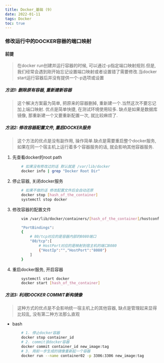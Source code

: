 ```yaml
---
title: Docker_基础 (9)
date: 2022-01-11
tags: Docker
toc: true
---
```


### 修改运行中的DOCKER容器的端口映射

<!-- more -->

#### 前提
> 在docker run创建并运行容器的时候, 可以通过-p指定端口映射规则.但是, 我们经常会遇到刚开始忘记设置端口映射或者设置错了需要修改.当docker start运行容器后并没有提供一个-p选项或设置

##### 方法1: 删除原有容器, 重新建新容器
> 这个解决方案最为简单, 把原来的容器删掉, 重新建一个.当然这次不要忘记加上端口映射.
优点是简单快捷, 在测试环境使用较多.
缺点是如果是数据库镜像, 那重新建一个又要重新配置一次, 就比较麻烦了.

##### 方法2: 修改容器配置文件, 重启DOCKER服务
> 这个方法的优点是没有副作用, 操作简单.缺点是需要重启整个docker服务, 如果在同一个宿主机上运行着多个容器服务的话, 就会影响其他容器服务.
1. 先查看docker的root path
    ```bash
        # 如果没有修改过的话 默认就是 /var/lib/docker
        docker info | grep "Docker Root Dir"
    ```
2. 停止容器, 关闭docker服务
    ```bash
        # 如果不做的话 修改配置文件后会自动还原
        docker stop [hash_of_the_container]
        systemctl stop docker
    ```
2. 修改容器的配置文件
    ```bash
        vim /var/lib/docker/containers/[hash_of_the_container]/hostconfig.json

        "PortBindings":
        {
            # 80/tcp对应的是容器内部的8080端口
            "80/tcp":[
                # HostPort对应的是映射到宿主机的端口8080
                {"HostIp":"","HostPort":"8080"}
            ]
        }
    ```
3. 重启docker服务, 开启容器
    ```bash
        systemctl start docker
        docker start [hash_of_the_container]
    ```

##### 方法3: 利用DOCKER COMMIT新构镜像
> 这种方式的优点是不会影响统一宿主机上的其他容器, 缺点是管理起来显得比较乱, 没有第二种方法那么直观
- bash
    ```bash
        # 1. 停止docker容器
        docker stop container_id
        # 2. commit该docker容器
        docker commit container_id new_image:tag
        # 3. 用前一步生成的镜像重新起一个容器
        docker run --name container02 -p 3306:3306 new_image:tag
    ```





